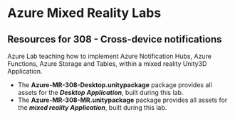 # Azure Mixed Reality Labs

## Resources for 308 - Cross-device notifications

Azure Lab teaching how to implement Azure Notification Hubs, Azure Functions, Azure Storage and Tables, within a mixed reality Unity3D Application.

- The **Azure-MR-308-Desktop.unitypackage** package provides all assets for the ***Desktop Application***, built during this lab.
- The **Azure-MR-308-MR.unitypackage** package provides all assets for the ***mixed reality Application***, built during this lab.